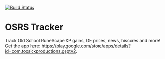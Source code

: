 [![Build Status](https://travis-ci.com/osrs-tracker/osrs-tracker.svg?branch=master)](https://travis-ci.com/osrs-tracker/osrs-tracker)
# OSRS Tracker
Track Old School RuneScape XP gains, GE prices, news, hiscores and more!  
Get the app here: https://play.google.com/store/apps/details?id=com.toxsickproductions.geptv2.
